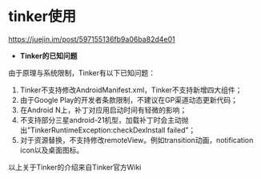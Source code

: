 # tinker使用
https://juejin.im/post/597155136fb9a06ba82d4e01

* **Tinker的已知问题**

由于原理与系统限制，Tinker有以下已知问题：
1. Tinker不支持修改AndroidManifest.xml，Tinker不支持新增四大组件；
2. 由于Google Play的开发者条款限制，不建议在GP渠道动态更新代码；
3. 在Android N上，补丁对应用启动时间有轻微的影响；
4. 不支持部分三星android-21机型，加载补丁时会主动抛出”TinkerRuntimeException:checkDexInstall failed”；
5. 对于资源替换，不支持修改remoteView。例如transition动画，notification icon以及桌面图标。

以上关于Tinker的介绍来自Tinker官方Wiki

